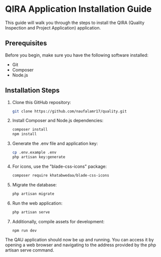 # QIRA Application Installation Guide

This guide will walk you through the steps to install the QIRA (Quality Inspection and Project Application) application.

## Prerequisites

Before you begin, make sure you have the following software installed:

- Git
- Composer
- Node.js

## Installation Steps

1. Clone this GitHub repository:

    ```sh
    git clone https://github.com/naufalamr17/quality.git
    ```

2. Install Composer and Node.js dependencies:

    ```sh
    composer install
    npm install
    ```

3. Generate the .env file and application key:

    ```sh
    cp .env.example .env
    php artisan key:generate
    ```

4. For icons, use the "blade-css-icons" package:

    ```sh
    composer require khatabwedaa/blade-css-icons
    ```

5. Migrate the database:

    ```sh
    php artisan migrate
    ```

6. Run the web application:

    ```sh
    php artisan serve
    ```

7. Additionally, compile assets for development:

    ```sh
    npm run dev
    ```

The QAU application should now be up and running. You can access it by opening a web browser and navigating to the address provided by the php artisan serve command.
